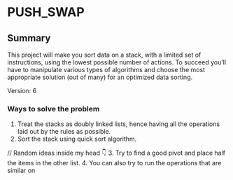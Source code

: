 # PUSH_SWAP

## Summary

This project will make you sort data on a stack, with a limited set of instructions, using the lowest possible number of actions. To succeed you’ll have to manipulate various types of algorithms and choose the most appropriate solution (out of many) for an optimized data sorting.

Version: 6


### Ways to solve the problem

1. Treat the stacks as doubly linked lists, hence having all the operations laid out by the rules as possible.
2. Sort the stack using quick sort algorithm.

// Random ideas inside my head :point_down:
3. Try to find a good pivot and place half the items in the other list.
4. You can also try to run the operations that are similar on 
